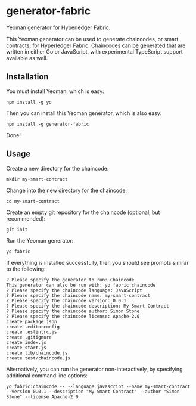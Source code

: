 # generator-fabric

Yeoman generator for Hyperledger Fabric.

This Yeoman generator can be used to generate chaincodes, or smart contracts, for Hyperledger Fabric. Chaincodes can be generated that are written in either Go or JavaScript, with experimental TypeScript support available as well.

## Installation

You must install Yeoman, which is easy:

    npm install -g yo

Then you can install this Yeoman generator, which is also easy:

    npm install -g generator-fabric

Done!

## Usage

Create a new directory for the chaincode:

    mkdir my-smart-contract

Change into the new directory for the chaincode:

    cd my-smart-contract

Create an empty git repository for the chaincode (optional, but recommended):

    git init

Run the Yeoman generator:

    yo fabric

If everything is installed successfully, then you should see prompts similar to the following:

    ? Please specify the generator to run: Chaincode
    This generator can also be run with: yo fabric:chaincode
    ? Please specify the chaincode language: JavaScript
    ? Please specify the chaincode name: my-smart-contract
    ? Please specify the chaincode version: 0.0.1
    ? Please specify the chaincode description: My Smart Contract
    ? Please specify the chaincode author: Simon Stone
    ? Please specify the chaincode license: Apache-2.0
    create package.json
    create .editorconfig
    create .eslintrc.js
    create .gitignore
    create index.js
    create start.js
    create lib/chaincode.js
    create test/chaincode.js

Alternatively, you can run the generator non-interactively, by specifying additional command line options:

    yo fabric:chaincode -- --language javascript --name my-smart-contract --version 0.0.1 --description "My Smart Contract" --author "Simon Stone" --license Apache-2.0